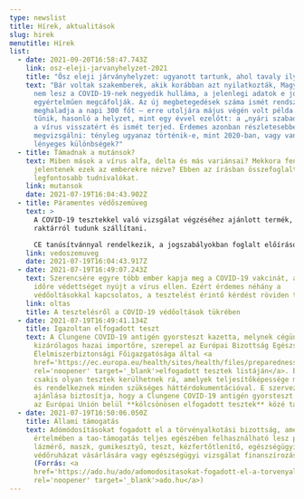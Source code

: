 ```yaml
---
type: newslist
title: Hírek, aktualitások
slug: hirek
menutitle: Hírek
list:
  - date: 2021-09-20T16:58:47.743Z
    link: osz-eleji-jarvanyhelyzet-2021
    title: "Ősz eleji járványhelyzet: ugyanott tartunk, ahol tavaly ilyenkor? "
    text: "Bár voltak szakemberek, akik korábban azt nyilatkozták, Magyarországon
      nem lesz a COVID-19-nek negyedik hulláma, a jelenlegi adatok e jóslatokat
      egyértelműen megcáfolják. Az új megbetegedések száma ismét rendszeresen
      meghaladja a napi 300 főt – erre utoljára május végén volt példa. Úgy
      tűnik, hasonló a helyzet, mint egy évvel ezelőtt: a „nyári szabadság” után
      a vírus visszatért és ismét terjed. Érdemes azonban részletesebben is
      megvizsgálni: tényleg ugyanaz történik-e, mint 2020-ban, vagy vannak
      lényeges különbségek?"
  - title: Támadnak a mutánsok?
    text: Miben mások a vírus alfa, delta és más variánsai? Mekkora fenyegetést
      jelentenek ezek az emberekre nézve? Ebben az írásban összefoglaltuk a
      legfontosabb tudnivalókat.
    link: mutansok
    date: 2021-07-19T16:04:43.902Z
  - title: Páramentes védőszemüveg
    text: >
      A COVID-19 tesztekkel való vizsgálat végzéséhez ajánlott termék, amelyet
      raktárról tudunk szállítani.

      CE tanúsítvánnyal rendelkezik, a jogszabályokban foglalt előírásoknak megfelel.
    link: vedoszemuveg
    date: 2021-07-19T16:04:43.917Z
  - date: 2021-07-19T16:49:07.243Z
    text: Szerencsére egyre több ember kapja meg a COVID-19 vakcinát, amely hosszabb
      időre védettséget nyújt a vírus ellen. Ezért érdemes néhány a
      védőoltásokkal kapcsolatos, a tesztelést érintő kérdést röviden tisztázni.
    link: oltas
    title: A tesztelésről a COVID-19 védőoltások tükrében
  - date: 2021-07-19T16:49:41.134Z
    title: Igazoltan elfogadott teszt
    text: A Clungene COVID-19 antigén gyorsteszt kazetta, melynek cégünk a
      kizárólagos hazai importőre, szerepel az Európai Bizottság Egészségügyi és
      Élelmiszerbiztonsági Főigazgatósága által <a
      href='https://ec.europa.eu/health/sites/health/files/preparedness_response/docs/covid-19_rat_common-list_en.pdf'
      rel='noopener' target='_blank'>elfogadott tesztek listáján</a>. E listára
      csakis olyan tesztek kerülhetnek rá, amelyek teljesítőképessége megfelelő,
      és rendelkeznek minden szükséges háttérdokumentációval. E szervezet
      ajánlása biztosítja, hogy a Clungene COVID-19 antigén gyorsteszt kazetta
      az Európai Unión belül **kölcsönösen elfogadott tesztek** közé tartozik.
  - date: 2021-07-19T16:50:06.050Z
    title: Állami támogatás
    text: Adómódosításokat fogadott el a törvényalkotási bizottság, amelyek
      értelmében a tao-támogatás teljes egészében felhasználható lesz például
      lázmérő, maszk, gumikesztyű, teszt, kézfertőtlenítő, egészségügyi
      védőruházat vásárlására vagy egészségügyi vizsgálat finanszírozására.
      (Forrás: <a
      href='https://ado.hu/ado/adomodositasokat-fogadott-el-a-torvenyalkotasi-bizottsag/'
      rel='noopener' target='_blank'>ado.hu</a>)
---
```

